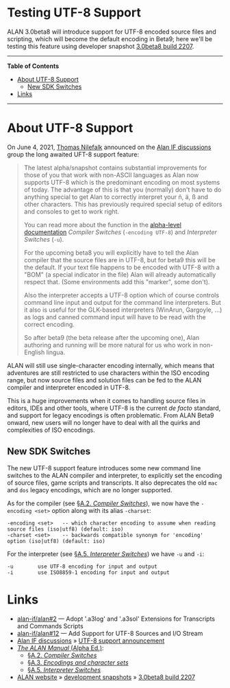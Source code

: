 # Testing UTF-8 Support

ALAN 3.0beta8 will introduce support for UTF-8 encoded source files and scripting, which will become the default encoding in Beta9; here we'll be testing this feature using developer snapshot [3.0beta8 build 2207].


-----

**Table of Contents**

<!-- MarkdownTOC autolink="true" bracket="round" autoanchor="false" lowercase="only_ascii" uri_encoding="true" levels="1,2,3" -->

- [About UTF-8 Support](#about-utf-8-support)
    - [New SDK Switches](#new-sdk-switches)
- [Links](#links)

<!-- /MarkdownTOC -->

-----

# About UTF-8 Support

On June 4, 2021, [Thomas Nilefalk] announced on the [Alan IF discussions] group the long awaited UFT-8 support feature:

> The latest alpha/snapshot contains substantial improvements for those of you that work with non-ASCII languages as Alan now supports UTF-8 which is the predominant encoding on most systems of today.
> The advantage of this is that you (normally) don't have to do anything special to get Alan to correctly interpret your ñ, ä, ß and other characters.
> This has previously required special setup of editors and consoles to get to work right.
>
> You can read more about the function in the [alpha-level documentation] _Compiler Switches_ (`-encoding UTF-8`) and _Interpreter Switches_ (`-u`).
>
> For the upcoming beta8 you will explicitly have to tell the Alan compiler that the source files are in UTF-8, but for beta9 this will be the default.
> If your text file happens to be encoded with UTF-8 with a "BOM" (a special indicator in the file) Alan will already automatically respect that.
> (Some environments add this "marker", some don't).
>
> Also the interpreter accepts a UTF-8 option which of course controls command line input and output for the command line interpreters.
> But it also is useful for the GLK-based interpreters (WinArun, Gargoyle, ...) as logs and canned command input will have to be read with the correct encoding.
>
> So after beta9 (the beta release after the upcoming one), Alan authoring and running will be more natural for us who work in non-English lingua.

ALAN will still use single-character encoding internally, which means that adventures are still restricted to use characters within the ISO encoding range, but now source files and solution files can be fed to the ALAN compiler and interpreter encoded in UTF-8.

This is a huge improvements when it comes to handling source files in editors, IDEs and other tools, where UTF-8 is the current _de facto_ standard, and support for legacy encodings is often problematic.
From ALAN Beta9 onward, new users will no longer have to deal with all the quirks and complexities of ISO encodings.


## New SDK Switches

The new UTF-8 support feature introduces some new command line switches to the ALAN compiler and interpreter, to explicitly set the encoding of source files, game scripts and transcripts.
It also deprecates the old `mac` and `dos` legacy encodings, which are no longer supported.

As for the compiler (see [§A.2. _Compiler Switches_]), we now have the `-encoding <set>` option along with its alias `-charset`:

    -encoding <set>   -- which character encoding to assume when reading source files (iso|utf8) (default: iso)
    -charset <set>    -- backwards compatible synonym for 'encoding' option (iso|utf8) (default: iso)


For the interpreter (see [§A.5. _Interpreter Switches_]) we have `-u` and `-i`:

    -u        use UTF-8 encoding for input and output
    -i        use ISO8859-1 encoding for input and output


# Links

- [alan-if/alan#2] — Adopt '.a3log' and '.a3sol' Extensions for Transcripts and Commands Scripts
- [alan-if/alan#12] — Add Support for UTF-8 Sources and I/O Stream
- [Alan IF discussions] » [UTF-8 support announcement]
- [_The ALAN Manual_ (Alpha Ed.)]:
    + [§A.2. _Compiler Switches_]
    + [§A.3. _Encodings and character sets_]
    + [§A.5. _Interpreter Switches_]
- [ALAN website] » [development snapshots] » [3.0beta8 build 2207]


<!-----------------------------------------------------------------------------
                               REFERENCE LINKS
------------------------------------------------------------------------------>

[ALAN website]: https://www.alanif.se "Visit ALAN website"

[alan-if/alan#2]: https://github.com/alan-if/alan/issues/2 "Issue #2 — Adopt '.a3log' and '.a3sol' Extensions for Transcripts and Commands Scripts"
[alan-if/alan#12]: https://github.com/alan-if/alan/issues/12 "Issue #12 — Add Support for UTF-8 Sources and I/O Stream"
[Alan IF discussions]: https://groups.google.com/g/alan-if  "Alan IF discussions at Google Groups"
[UTF-8 support announcement]: https://groups.google.com/g/alan-if/c/frQugooK6jQ "Alan IF discussions: Development snapshots available again, with UTF-8 support"

<!-- Alan Man -->

[_The ALAN Manual_ (Alpha Ed.)]: https://alan-if.github.io/alan-docs/manual-alpha/manual.html
[§A.2. _Compiler Switches_]: https://alan-if.github.io/alan-docs/manual-alpha/manual.html#_compiler_switches
[§A.3. _Encodings and character sets_]: https://alan-if.github.io/alan-docs/manual-alpha/manual.html#_encodings_and_character_sets
[§A.5. _Interpreter Switches_]: https://alan-if.github.io/alan-docs/manual-alpha/manual.html#_interpreter_switches

[alpha-level documentation]: https://alan-if.github.io/alan-docs/manual-alpha/manual.html#_how_to_use_the_system "The ALAN Manual (Alpha Ed.) » Appendix A: How to Use the System"

<!-- Alan SDKs -->

[development snapshots]: https://www.alanif.se/download-alan-v3/development-snapshots/development-snapshots "Development Snapshots page at www.alanif.se"
[3.0beta8 build 2207]: https://www.alanif.se/download-alan-v3/development-snapshots/development-snapshots/build2207 "ALAN SDK Development Snapshot 3.0beta8 build 2207"

<!-- people and organizations -->

[Thomas Nilefalk]: https://github.com/thoni56 "View Thomas Nilefalk's GitHub profile"

<!-- EOF -->

